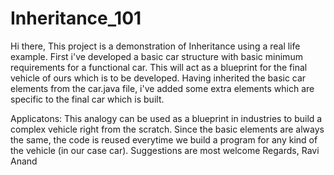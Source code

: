 # Inheritance_101

Hi there,
This project is a demonstration of Inheritance using a real life example. First i've developed a basic car structure with basic minimum
requirements for a functional car. This will act as a blueprint for the final vehicle of ours which is to be developed. Having inherited
the basic car elements from the car.java file, i've added some extra elements which are specific to the final car which is built.

Applicatons:
This analogy can be used as a blueprint in industries to build a complex vehicle right from the scratch.
Since the basic elements are always the same, the code is reused everytime we build a program for any kind of the vehicle (in our case car).
Suggestions are most welcome
Regards,
Ravi Anand
